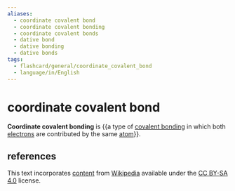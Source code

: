 ```yaml
---
aliases:
  - coordinate covalent bond
  - coordinate covalent bonding
  - coordinate covalent bonds
  - dative bond
  - dative bonding
  - dative bonds
tags:
  - flashcard/general/coordinate_covalent_bond
  - language/in/English
---
```


# coordinate covalent bond

__Coordinate covalent bonding__ is {{a type of [covalent bonding](covalent%20bond.md) in which both [electrons](electron.md) are contributed by the same [atom](atom.md)}}. <!--SR:!2024-04-15,248,270-->

## references

This text incorporates [content](https://en.wikipedia.org/wiki/coordinate_covalent_bond) from [Wikipedia](Wikipedia.md) available under the [CC BY-SA 4.0](https://creativecommons.org/licenses/by-sa/4.0/) license.
